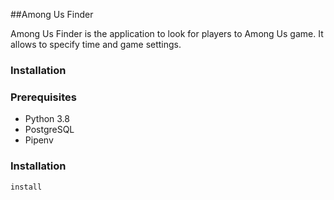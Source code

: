 ##Among Us Finder

Among Us Finder is the application to look for players to Among Us game. It allows to specify time and game settings.

### Installation

### Prerequisites

- Python 3.8
- PostgreSQL
- Pipenv

### Installation

``install ``